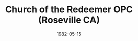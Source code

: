 ---
date: &id001 1982-05-15
end_date: null
location:
  address: Roseville
  city: Roseville
  state: CA
minister:
- end: 1982-01-01
  name: Daniel Morse
  start: 1980-01-01
  type: Organizing Pastor
- end: 1984-01-01
  name: Daniel Morse
  start: 1982-01-01
  type: Pastor
ministers:
- Daniel Morse
- Daniel Morse
name: Church of the Redeemer OPC
names:
- end: 1985-09-21
  name: Church of the Redeemer OPC
  start: 1982-05-15
origination_date: *id001
raw_data: "AR     Roseville\nChurch of the Redeemer OPC  (May 15, 1982\u2013September\
  \ 21, 1985)\n(relocated to Placerville, California in 1985)\nOrg. Pastor:  Daniel\
  \ Morse, 1980\u201382\nPastor: Daniel Morse, 1982\u201384"
received_from: null
states:
- CA
status:
  active: false
  end_date: 1985-09-21
  reason: null
  received_from: null
  withdrawal_to: null
title: Church of the Redeemer OPC (Roseville CA)
year_established:
- 1982

---